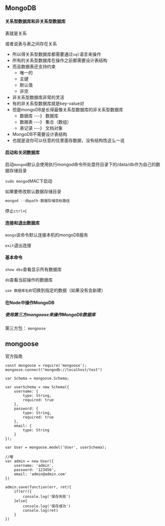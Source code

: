 ## MongoDB

#### 关系型数据库和非关系型数据库

表就是关系

或者说表与表之间存在关系

- 所以得关系型数据库都需要通过`sql`语言来操作
- 所有的关系型数据库在操作之前都需要设计表结构
- 而且数据表还支持约束
  - 唯一的
  - 主键
  - 默认值
  - 非空
- 非关系型数据库非常的灵活
- 有的非关系型数据库就是key-value对
- 但是mongoDB是长得最像关系型数据库的非关系型数据库
  - 数据库   ---》 数据库
  - 数据表   ---》 集合（数组）
  - 表记录   ---》 文档对象
- MongoDB不需要设计表结构
- 也就是说你可以任意的往里面存数据，没有结构性这么一说

#### 启动和关闭数据库

启动`mongod`默认会使用执行mongod命令所处盘符目录下的/data/db作为自己的数据存储目录

`sudo mongod`MAC下启动

如果要修改默认数据存储目录

```javascript
mongod --dbpath-数据存储目标路径
```

停止`ctrl+C`

#### 连接和退出数据库

`mongo`该命令默认连接本机的mongoDB服务

`exit`退出连接

#### 基本命令

`show dbs`查看显示所有数据库

`db`查看当前操作的数据库

`use 数据库名称`切换到指定的数据（如果没有会新建）

#### 在Node中操作MongoDB

##### 使用第三方mongoose来操作MongoDB数据库

第三方包： `mongoose`

## mongoose

官方指南

```javas
const mongoose = require('mongoose');
mongoose.connect("mongodb://localhost/test")

var Schema = mongoose.Schema;

var userSchema = new Schema({
    username: {
        type: String,
        required: true
    },
    password: {
        type: String,
        required: true
    },
    email: {
        type: String
    }
});

var User = mongoose.model('User', userSchema);

//增
var admin = new User({
    username: 'admin',
    password: '123456',
    email: 'admin@admin.com'
}) 

admin.save(function(err, ret){
    if(err){
        console.log('保存失败')
    }else{
        console.log('保存成功')
        console.log(ret)
    }
})

```

